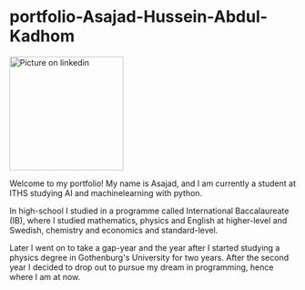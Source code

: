 # portfolio-Asajad-Hussein-Abdul-Kadhom

<img src="https://media.licdn.com/dms/image/C4D03AQEsyK1CeM_e4w/profile-displayphoto-shrink_800_800/0/1598916471539?e=1699488000&v=beta&t=RlcWRcKzwKJLyMTsqU4KFv5Wiq6eztRepyan7Har48U" alt="Picture on linkedin" width="200"/>

Welcome to my portfolio! My name is Asajad, and I am currently a student at ITHS studying AI and machinelearning with python.

In high-school I studied in a programme called International Baccalaureate (IB), where I studied mathematics, physics and English at higher-level and Swedish, chemistry and economics and standard-level. 

Later I went on to take a gap-year and the year after I started studying a physics degree in Gothenburg's University for two years. After the second year I decided to drop out to pursue my dream in programming, hence where I am at now.